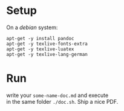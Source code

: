 # Setup

On a *debian* system:  

```
apt-get -y install pandoc
apt-get -y texlive-fonts-extra
apt-get -y texlive-luatex
apt-get -y texlive-lang-german
```

# Run

write your ```some-name-doc.md``` and execute  
in the same folder ```./doc.sh```. Ship a nice PDF.  
